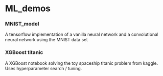 # ML_demos

### MNIST_model
A tensorflow implementation of a vanilla neural network and a convolutional neural network using the MNIST data set

### XGBoost titanic
A XGBoost notebook solving the toy spaceship titanic problem from kaggle.  Uses hyperparameter search / tuning.
